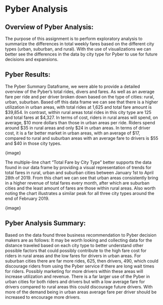 # Pyber Analysis 

## Overview of Pyber Analysis: 
The purpose of this assignment is to perform exploratory analysis to summarize the differences in total weekly fares based on the different city types (urban, suburban, and rural). With the use of visualizations we can better see the differences in the data by city type for Pyber to use for future decisions and expansions. 

## Pyber Results:
The Pyber Summary Dataframe, we were able to provide a detailed overview of the Pyber’s total rides, divers and fares. As well as an average fare per ride and per driver broken down based on the type of cities: rural, urban, suburban. Based off this data frame we can see that there is a higher utilization in urban areas, with total rides at 1,625 and total fare amount is $39,854. In contrast, within rural areas total rides in this city type are 125 and total fares at $4,327. 
In terms of cost, riders in rural areas will spend, on average, $10 more dollars than those in urban areas per ride. Riders spend around $35 in rural areas and only $24 in urban areas. In terms of driver cost, it is a far better market in urban areas, with an average of $17, compared to rural and suburban areas with an average fare to drivers is $55 and $40 in those city types. 

{image}

The multiple-line chart “Total Fare by City Type” better supports the data found in our data frame by providing a visual representation of trends for total fares in rural, urban and suburban cities between January 1st to April 28th of 2019. From this chart we can see that urban areas consistently bring in a higher revenue of total fares every month, after which are suburban cities and the least amount of fares are those within rural areas. Also worth noting the chart illustrates a similar peak for all three city types around the end of February 2019. 

{image}

## Pyber Analysis Summary:
Based on the data found three business recommendation to Pyber decision makers are as follows:
It may be worth looking and collecting data for the distance traveled based on each city type to better understand other possible factors that could possibly contribute to the high fare cost for riders in rural areas and the low fares for drivers in urban areas. 
For suburban cities there are far more rides, 625, then drivers, 490, which could discourage riders from using the Pyber service if there are long wait times for riders. Possibly marketing for more drivers within these areas will increase utilization and revenue. 
There is a far larger use of the Pyber in urban cities for both riders and drivers but with a low average fare for drivers compared to rural areas this could discourage future drivers. With more of the demand being in urban areas average fare per driver should be increased to encourage more drivers. 
